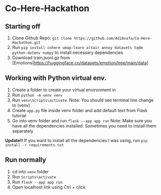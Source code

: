 # Co-Here-Hackathon

## Starting off
1. Clone Github Repo: `git clone https://github.com/Adibvafa/Co-Here-Hackathon.git`
2. Run `pip install cohere umap-learn altair annoy datasets tqdm python-dotenv numpy` to install necessary dependencies
3. Download train.jsonl.gz from [Emotions|https://huggingface.co/datasets/emotion/tree/main/data]

## Working with Python virtual env.
1. Create a folder to create your virtual environment in
2. Run `python -m venv venv`
3. Run `venv\Scripts\activate`. Note: You should see terminal line change to (venv)
4. Create `app.py` file inside venv folder and add default text from Flask tutorial
5. Go into venv folder and run `flask --app app run`
Note: Make sure you have all the dependencies installed. Sometimes you need to install them separately

**Update!!** If you want to install all the dependencies I was using, run `pip install -r requirements.txt`

## Run normally
1. cd into `venv` folder
2. Run `Scripts\activate`
3. Run `flask --app app run`
4. Open localhost link using Ctrl + click